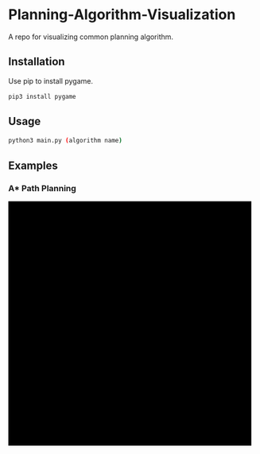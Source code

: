 # Planning-Algorithm-Visualization

A repo for visualizing common planning algorithm.
 
## Installation
Use pip to install pygame.
```bash
pip3 install pygame
```

## Usage
```bash
python3 main.py (algorithm name)
```

## Examples
 
 
### A* Path Planning
![](a_star_gif.gif)
